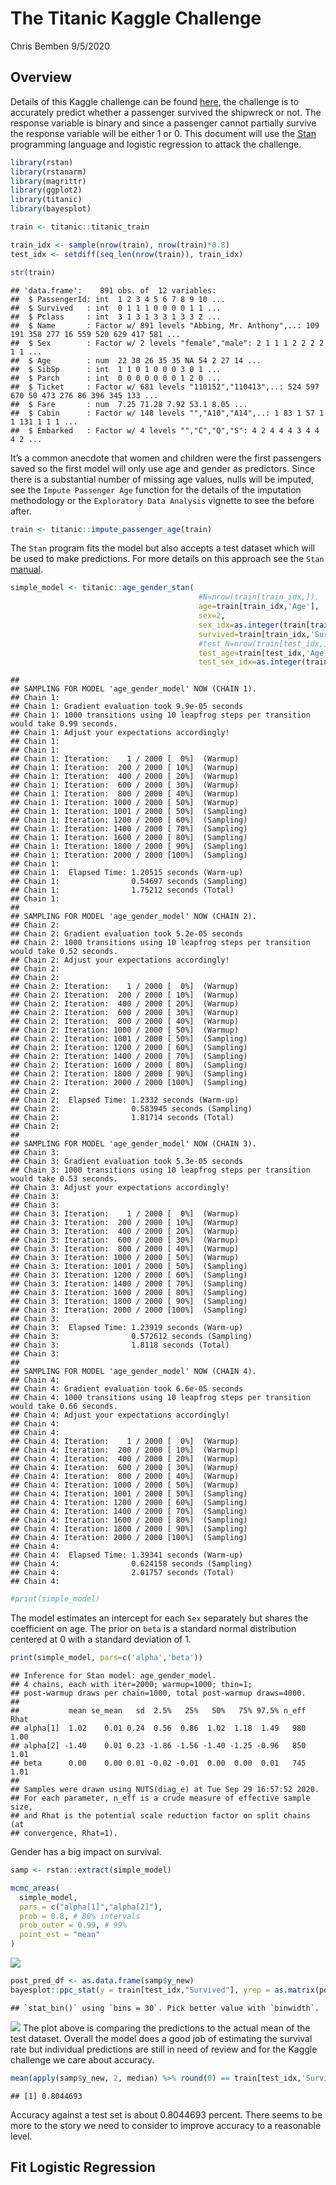 The Titanic Kaggle Challenge
================
Chris Bemben
9/5/2020

## Overview

Details of this Kaggle challenge can be found
[here](https://www.kaggle.com/c/titanic), the challenge is to accurately
predict whether a passenger survived the shipwreck or not. The response
variable is binary and since a passenger cannot partially survive the
response variable will be either 1 or 0. This document will use the
[Stan](https://mc-stan.org/) programming language and logistic
regression to attack the challenge.

``` r
library(rstan)
library(rstanarm)
library(magrittr)
library(ggplot2)
library(titanic)
library(bayesplot)

train <- titanic::titanic_train

train_idx <- sample(nrow(train), nrow(train)*0.8)
test_idx <- setdiff(seq_len(nrow(train)), train_idx)

str(train)
```

    ## 'data.frame':    891 obs. of  12 variables:
    ##  $ PassengerId: int  1 2 3 4 5 6 7 8 9 10 ...
    ##  $ Survived   : int  0 1 1 1 0 0 0 0 1 1 ...
    ##  $ Pclass     : int  3 1 3 1 3 3 1 3 3 2 ...
    ##  $ Name       : Factor w/ 891 levels "Abbing, Mr. Anthony",..: 109 191 358 277 16 559 520 629 417 581 ...
    ##  $ Sex        : Factor w/ 2 levels "female","male": 2 1 1 1 2 2 2 2 1 1 ...
    ##  $ Age        : num  22 38 26 35 35 NA 54 2 27 14 ...
    ##  $ SibSp      : int  1 1 0 1 0 0 0 3 0 1 ...
    ##  $ Parch      : int  0 0 0 0 0 0 0 1 2 0 ...
    ##  $ Ticket     : Factor w/ 681 levels "110152","110413",..: 524 597 670 50 473 276 86 396 345 133 ...
    ##  $ Fare       : num  7.25 71.28 7.92 53.1 8.05 ...
    ##  $ Cabin      : Factor w/ 148 levels "","A10","A14",..: 1 83 1 57 1 1 131 1 1 1 ...
    ##  $ Embarked   : Factor w/ 4 levels "","C","Q","S": 4 2 4 4 4 3 4 4 4 2 ...

It’s a common anecdote that women and children were the first passengers
saved so the first model will only use age and gender as predictors.
Since there is a substantial number of missing age values, nulls will be
imputed, see the `Impute Passenger Age` function for the details of the
imputation methodology or the `Exploratory Data Analysis` vignette to
see the before after.

``` r
train <- titanic::impute_passenger_age(train)
```

The `Stan` program fits the model but also accepts a test dataset which
will be used to make predictions. For more details on this approach see
the `Stan`
[manual](https://mc-stan.org/docs/2_24/stan-users-guide/prediction-forecasting-and-backcasting.html).

``` r
simple_model <- titanic::age_gender_stan(
                                          #N=nrow(train[train_idx,]),
                                          age=train[train_idx,'Age'],
                                          sex=2,
                                          sex_idx=as.integer(train[train_idx,'Sex']),
                                          survived=train[train_idx,'Survived'],
                                          #test_N=nrow(train[test_idx,]),
                                          test_age=train[test_idx,'Age'],
                                          test_sex_idx=as.integer(train[test_idx,'Sex']), seed=1234)
```

    ## 
    ## SAMPLING FOR MODEL 'age_gender_model' NOW (CHAIN 1).
    ## Chain 1: 
    ## Chain 1: Gradient evaluation took 9.9e-05 seconds
    ## Chain 1: 1000 transitions using 10 leapfrog steps per transition would take 0.99 seconds.
    ## Chain 1: Adjust your expectations accordingly!
    ## Chain 1: 
    ## Chain 1: 
    ## Chain 1: Iteration:    1 / 2000 [  0%]  (Warmup)
    ## Chain 1: Iteration:  200 / 2000 [ 10%]  (Warmup)
    ## Chain 1: Iteration:  400 / 2000 [ 20%]  (Warmup)
    ## Chain 1: Iteration:  600 / 2000 [ 30%]  (Warmup)
    ## Chain 1: Iteration:  800 / 2000 [ 40%]  (Warmup)
    ## Chain 1: Iteration: 1000 / 2000 [ 50%]  (Warmup)
    ## Chain 1: Iteration: 1001 / 2000 [ 50%]  (Sampling)
    ## Chain 1: Iteration: 1200 / 2000 [ 60%]  (Sampling)
    ## Chain 1: Iteration: 1400 / 2000 [ 70%]  (Sampling)
    ## Chain 1: Iteration: 1600 / 2000 [ 80%]  (Sampling)
    ## Chain 1: Iteration: 1800 / 2000 [ 90%]  (Sampling)
    ## Chain 1: Iteration: 2000 / 2000 [100%]  (Sampling)
    ## Chain 1: 
    ## Chain 1:  Elapsed Time: 1.20515 seconds (Warm-up)
    ## Chain 1:                0.54697 seconds (Sampling)
    ## Chain 1:                1.75212 seconds (Total)
    ## Chain 1: 
    ## 
    ## SAMPLING FOR MODEL 'age_gender_model' NOW (CHAIN 2).
    ## Chain 2: 
    ## Chain 2: Gradient evaluation took 5.2e-05 seconds
    ## Chain 2: 1000 transitions using 10 leapfrog steps per transition would take 0.52 seconds.
    ## Chain 2: Adjust your expectations accordingly!
    ## Chain 2: 
    ## Chain 2: 
    ## Chain 2: Iteration:    1 / 2000 [  0%]  (Warmup)
    ## Chain 2: Iteration:  200 / 2000 [ 10%]  (Warmup)
    ## Chain 2: Iteration:  400 / 2000 [ 20%]  (Warmup)
    ## Chain 2: Iteration:  600 / 2000 [ 30%]  (Warmup)
    ## Chain 2: Iteration:  800 / 2000 [ 40%]  (Warmup)
    ## Chain 2: Iteration: 1000 / 2000 [ 50%]  (Warmup)
    ## Chain 2: Iteration: 1001 / 2000 [ 50%]  (Sampling)
    ## Chain 2: Iteration: 1200 / 2000 [ 60%]  (Sampling)
    ## Chain 2: Iteration: 1400 / 2000 [ 70%]  (Sampling)
    ## Chain 2: Iteration: 1600 / 2000 [ 80%]  (Sampling)
    ## Chain 2: Iteration: 1800 / 2000 [ 90%]  (Sampling)
    ## Chain 2: Iteration: 2000 / 2000 [100%]  (Sampling)
    ## Chain 2: 
    ## Chain 2:  Elapsed Time: 1.2332 seconds (Warm-up)
    ## Chain 2:                0.583945 seconds (Sampling)
    ## Chain 2:                1.81714 seconds (Total)
    ## Chain 2: 
    ## 
    ## SAMPLING FOR MODEL 'age_gender_model' NOW (CHAIN 3).
    ## Chain 3: 
    ## Chain 3: Gradient evaluation took 5.3e-05 seconds
    ## Chain 3: 1000 transitions using 10 leapfrog steps per transition would take 0.53 seconds.
    ## Chain 3: Adjust your expectations accordingly!
    ## Chain 3: 
    ## Chain 3: 
    ## Chain 3: Iteration:    1 / 2000 [  0%]  (Warmup)
    ## Chain 3: Iteration:  200 / 2000 [ 10%]  (Warmup)
    ## Chain 3: Iteration:  400 / 2000 [ 20%]  (Warmup)
    ## Chain 3: Iteration:  600 / 2000 [ 30%]  (Warmup)
    ## Chain 3: Iteration:  800 / 2000 [ 40%]  (Warmup)
    ## Chain 3: Iteration: 1000 / 2000 [ 50%]  (Warmup)
    ## Chain 3: Iteration: 1001 / 2000 [ 50%]  (Sampling)
    ## Chain 3: Iteration: 1200 / 2000 [ 60%]  (Sampling)
    ## Chain 3: Iteration: 1400 / 2000 [ 70%]  (Sampling)
    ## Chain 3: Iteration: 1600 / 2000 [ 80%]  (Sampling)
    ## Chain 3: Iteration: 1800 / 2000 [ 90%]  (Sampling)
    ## Chain 3: Iteration: 2000 / 2000 [100%]  (Sampling)
    ## Chain 3: 
    ## Chain 3:  Elapsed Time: 1.23919 seconds (Warm-up)
    ## Chain 3:                0.572612 seconds (Sampling)
    ## Chain 3:                1.8118 seconds (Total)
    ## Chain 3: 
    ## 
    ## SAMPLING FOR MODEL 'age_gender_model' NOW (CHAIN 4).
    ## Chain 4: 
    ## Chain 4: Gradient evaluation took 6.6e-05 seconds
    ## Chain 4: 1000 transitions using 10 leapfrog steps per transition would take 0.66 seconds.
    ## Chain 4: Adjust your expectations accordingly!
    ## Chain 4: 
    ## Chain 4: 
    ## Chain 4: Iteration:    1 / 2000 [  0%]  (Warmup)
    ## Chain 4: Iteration:  200 / 2000 [ 10%]  (Warmup)
    ## Chain 4: Iteration:  400 / 2000 [ 20%]  (Warmup)
    ## Chain 4: Iteration:  600 / 2000 [ 30%]  (Warmup)
    ## Chain 4: Iteration:  800 / 2000 [ 40%]  (Warmup)
    ## Chain 4: Iteration: 1000 / 2000 [ 50%]  (Warmup)
    ## Chain 4: Iteration: 1001 / 2000 [ 50%]  (Sampling)
    ## Chain 4: Iteration: 1200 / 2000 [ 60%]  (Sampling)
    ## Chain 4: Iteration: 1400 / 2000 [ 70%]  (Sampling)
    ## Chain 4: Iteration: 1600 / 2000 [ 80%]  (Sampling)
    ## Chain 4: Iteration: 1800 / 2000 [ 90%]  (Sampling)
    ## Chain 4: Iteration: 2000 / 2000 [100%]  (Sampling)
    ## Chain 4: 
    ## Chain 4:  Elapsed Time: 1.39341 seconds (Warm-up)
    ## Chain 4:                0.624158 seconds (Sampling)
    ## Chain 4:                2.01757 seconds (Total)
    ## Chain 4:

``` r
#print(simple_model)
```

The model estimates an intercept for each `Sex` separately but shares
the coefficient on age. The prior on `beta` is a standard normal
distribution centered at 0 with a standard deviation of 1.

``` r
print(simple_model, pars=c('alpha','beta'))
```

    ## Inference for Stan model: age_gender_model.
    ## 4 chains, each with iter=2000; warmup=1000; thin=1; 
    ## post-warmup draws per chain=1000, total post-warmup draws=4000.
    ## 
    ##           mean se_mean   sd  2.5%   25%   50%   75% 97.5% n_eff Rhat
    ## alpha[1]  1.02    0.01 0.24  0.56  0.86  1.02  1.18  1.49   980 1.00
    ## alpha[2] -1.40    0.01 0.23 -1.86 -1.56 -1.40 -1.25 -0.96   850 1.01
    ## beta      0.00    0.00 0.01 -0.02 -0.01  0.00  0.00  0.01   745 1.01
    ## 
    ## Samples were drawn using NUTS(diag_e) at Tue Sep 29 16:57:52 2020.
    ## For each parameter, n_eff is a crude measure of effective sample size,
    ## and Rhat is the potential scale reduction factor on split chains (at 
    ## convergence, Rhat=1).

Gender has a big impact on survival.

``` r
samp <- rstan::extract(simple_model)

mcmc_areas(
  simple_model, 
  pars = c("alpha[1]","alpha[2]"),
  prob = 0.8, # 80% intervals
  prob_outer = 0.99, # 99%
  point_est = "mean"
)
```

![](README_files/figure-gfm/unnamed-chunk-5-1.png)<!-- -->

``` r
post_pred_df <- as.data.frame(samp$y_new)
bayesplot::ppc_stat(y = train[test_idx,"Survived"], yrep = as.matrix(post_pred_df), stat = mean)
```

    ## `stat_bin()` using `bins = 30`. Pick better value with `binwidth`.

![](README_files/figure-gfm/unnamed-chunk-6-1.png)<!-- --> The plot
above is comparing the predictions to the actual mean of the test
dataset. Overall the model does a good job of estimating the survival
rate but individual predictions are still in need of review and for the
Kaggle challenge we care about accuracy.

``` r
mean(apply(samp$y_new, 2, median) %>% round(0) == train[test_idx,'Survived'])
```

    ## [1] 0.8044693

Accuracy against a test set is about 0.8044693 percent. There seems to
be more to the story we need to consider to improve accuracy to a
reasonable level.

## Fit Logistic Regression

<!-- Age is only explanatory variable at this time. -->

<!-- ```{r, results="hide", message=FALSE} -->

<!-- age_logit_mod <- titanic::stanmodels$mod002_logit -->

<!-- ``` -->

<!-- ```{r} -->

<!-- age_logit_fit <- sampling( -->

<!--   age_logit_mod, -->

<!--   data = list( N = nrow(train),  -->

<!--                x = train$Age,  -->

<!--                y = train$Survived,  -->

<!--                N_new = nrow(test), -->

<!--                cores = 4, -->

<!--                x_new=test$Age), -->

<!--   seed = 111 -->

<!-- ) -->

<!-- ``` -->

<!-- ```{r} -->

<!-- age_logit_ext <- rstan::extract(age_logit_fit) -->

<!-- par(mfrow = c(3,1)) -->

<!-- hist(age_logit_ext$alpha, main = 'alpha param') -->

<!-- hist(age_logit_ext$beta, main = 'beta param') -->

<!-- hist(age_logit_ext$y_rep, main = 'simulated survival') -->

<!-- ``` -->

<!-- ```{r} -->

<!-- posterior <- as.array(age_logit_fit) -->

<!-- bayesplot::mcmc_scatter(posterior, pars=c("alpha","beta")) -->

<!-- ``` -->

<!-- ```{r} -->

<!-- bayesplot::mcmc_intervals(posterior, pars=c("alpha","beta")) -->

<!-- ``` -->

<!-- ```{r, message=FALSE} -->

<!-- #https://discourse.mc-stan.org/t/posterior-prediction-from-logit-regression/12217/2 -->

<!-- postDF <- as.data.frame(age_logit_ext$y_new) -->

<!-- bayesplot::ppc_stat(y = as.integer(train$Survived[1:418]), yrep = as.matrix(postDF), stat = mean) -->

<!-- ``` -->

<!-- ```{r, message=FALSE} -->

<!-- bayesplot::ppc_stat_grouped(y = as.integer(train$Survived[1:418]), yrep = as.matrix(postDF), stat = mean, group = train$Pclass[1:418]) -->

<!-- ``` -->

<!-- The passenger class shows heterogeneitiy across passenger class. However, the model assumes the same survival rate across classes. -->

<!-- ```{r, results="hide", message=FALSE} -->

<!-- age_logit_hier_mod <- stanmodels$mod002_logit_hier -->

<!-- ``` -->

<!-- ```{r} -->

<!-- age_logit_hier_fit <- sampling( -->

<!--               age_logit_hier_mod, -->

<!--               data = list( N = nrow(train), -->

<!--                            age = train$Age, -->

<!--                            Pclass = 3, -->

<!--                            pclass_idx = train$Pclass, -->

<!--                            survival = train$Survived ), -->

<!--               seed = 112, -->

<!--               cores = 4) -->

<!-- ``` -->

<!-- The survival rate is similar to the actual data. -->

<!-- ```{r} -->

<!-- print(age_logit_hier_fit, pars = c('alpha','beta')) -->

<!-- ``` -->

<!-- ```{r} -->

<!-- age_logit_hier_ext <- rstan::extract(age_logit_hier_fit) -->

<!-- y_rep <- as.matrix(age_logit_hier_fit, pars = "y_rep") -->

<!-- ppc_stat_grouped(age_logit_hier_ext, -->

<!--                  y = train$Survived, -->

<!--                  yrep = y_rep[1:891,], -->

<!--                  group = train$Pclass, -->

<!--                  stat = "mean", -->

<!--                  binwidth = 0.009) -->

<!-- ``` -->

<!-- Predict with new data -->

<!-- ```{r} -->

<!-- beta_post <- age_logit_hier_ext$beta -->

<!-- # Function for simulating y based on new x -->

<!-- gen_quant_r <- function(age, Pclass) { -->

<!--   alpha_post<- age_logit_hier_ext$alpha[,Pclass] #get intercept for class of passenger -->

<!--   lin_comb <- sample(alpha_post, size = length(age)) + age*sample(beta_post, size = length(age)) -->

<!--   prob <- 1/(1 + exp(-lin_comb)) #inverse of logit link function -->

<!--   out <- rbinom(length(age), 1, prob) -->

<!--   return(out) -->

<!-- } -->

<!-- y_hat_tr <- gen_quant_r(train$Age, test$Pclass) -->

<!-- mean(y_hat_tr == train$Survived) -->

<!-- ``` -->

<!-- generate predictions on the test data -->

<!-- ```{r} -->

<!-- #y_hat <- gen_quant_r(test$Age, test$Pclass) -->

<!-- # Accuracy -->

<!-- #pred_df <- data.frame(PassengerId = test$PassengerId, Survived=y_hat) -->

<!-- #write.csv(pred_df, file = "~/projectrepos/titanic/data/predict_20200918.csv", row.names = F) -->

<!-- ``` -->
